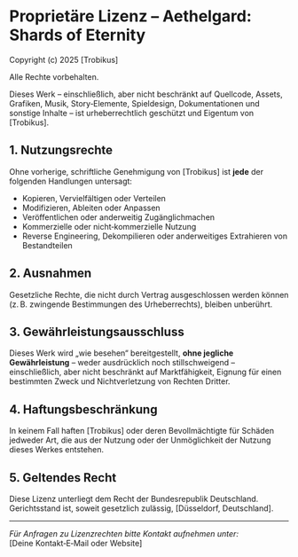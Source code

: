 # Proprietäre Lizenz – Aethelgard: Shards of Eternity

Copyright (c) 2025 [Trobikus]

Alle Rechte vorbehalten.

Dieses Werk – einschließlich, aber nicht beschränkt auf Quellcode, Assets, Grafiken, Musik, Story‑Elemente, Spieldesign, Dokumentationen und sonstige Inhalte – ist urheberrechtlich geschützt und Eigentum von [Trobikus].

## 1. Nutzungsrechte
Ohne vorherige, schriftliche Genehmigung von [Trobikus] ist **jede** der folgenden Handlungen untersagt:
- Kopieren, Vervielfältigen oder Verteilen
- Modifizieren, Ableiten oder Anpassen
- Veröffentlichen oder anderweitig Zugänglichmachen
- Kommerzielle oder nicht‑kommerzielle Nutzung
- Reverse Engineering, Dekompilieren oder anderweitiges Extrahieren von Bestandteilen

## 2. Ausnahmen
Gesetzliche Rechte, die nicht durch Vertrag ausgeschlossen werden können (z. B. zwingende Bestimmungen des Urheberrechts), bleiben unberührt.

## 3. Gewährleistungsausschluss
Dieses Werk wird „wie besehen“ bereitgestellt, **ohne jegliche Gewährleistung** – weder ausdrücklich noch stillschweigend – einschließlich, aber nicht beschränkt auf Marktfähigkeit, Eignung für einen bestimmten Zweck und Nichtverletzung von Rechten Dritter.

## 4. Haftungsbeschränkung
In keinem Fall haften [Trobikus] oder deren Bevollmächtigte für Schäden jedweder Art, die aus der Nutzung oder der Unmöglichkeit der Nutzung dieses Werkes entstehen.

## 5. Geltendes Recht
Diese Lizenz unterliegt dem Recht der Bundesrepublik Deutschland. Gerichtsstand ist, soweit gesetzlich zulässig, [Düsseldorf, Deutschland].

---

*Für Anfragen zu Lizenzrechten bitte Kontakt aufnehmen unter:*  
[Deine Kontakt‑E‑Mail oder Website]